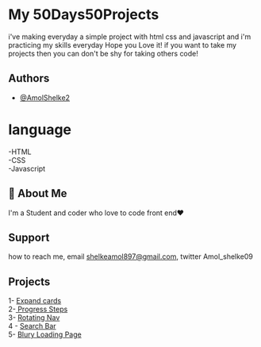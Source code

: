 # My 50Days50Projects

i've making everyday a simple project with html css and javascript and i'm practicing my skills everyday
Hope you Love it! if you want to take my projects then you can don't be shy for taking others code!

## Authors

- [@AmolShelke2](https://www.github.com/AmolShelke2)

# language

-HTML  
-CSS  
-Javascript

## 🚀 About Me

I'm a Student and coder who love to code front end❤️

## Support

how to reach me, email shelkeamol897@gmail.com, twitter Amol_shelke09

## Projects

1- [Expand cards](https://github.com/AmolShelke2/50Days50Projects/tree/master/ExpandCards)                                                                                         
2-[ Progress Steps](https://github.com/AmolShelke2/50Days50Projects/tree/master/Progress%20Steps)                                                                                  
3- [Rotating Nav](https://github.com/AmolShelke2/50Days50Projects/tree/master/Rotatating%20Navigation)                                                                             
4 - [Search Bar](https://github.com/AmolShelke2/50Days50Projects/tree/master/Search)                                                                                               
5- [Blury Loading Page](https://github.com/AmolShelke2/50Days50Projects/tree/master/LoadingPage)                                                                                  

